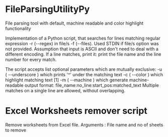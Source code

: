 # FileParsingUtilityPy
File parsing tool with default, machine readable and color highlight functionality

Implementation of a Python script, that searches for lines matching regular expression -r (--regex) in file/s -f (--files).
Used STDIN if file/s option was not provided.
Assumption that input is ASCII and don't need to deal with a different encoding.
If a line matches, print it:
print the file name and the line number for every match.

The script accepts list optional parameters which are mutually exclusive:
-u ( --underscore ) which prints '^' under the matching text
-c ( --color ) which highlight matching text [1]
-m ( --machine ) which generate machine-readable output
format: file_name:no_line:start_pos:matched_text
Multiple matches on a single line are allowed, without overlapping.

# Excel Worksheets remover script
Remove worksheets from Excel file.
Arguments : File name and no of sheets to remove

